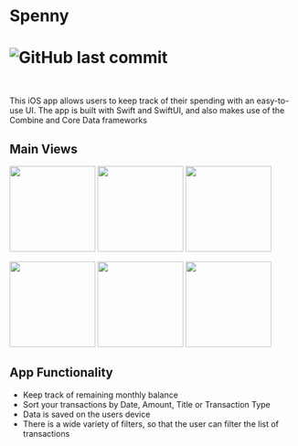 # Spenny

# ![GitHub last commit](https://img.shields.io/github/last-commit/Hues2/Spenny?style=plastic)

<br>

This iOS app allows users to keep track of their spending with an easy-to-use UI.
The app is built with Swift and SwiftUI, and also makes use of the Combine and Core Data frameworks

## Main Views

<p float="left">
  <img src="https://user-images.githubusercontent.com/80175028/200295813-2ddf3051-ad29-4803-8671-7d5d35daf040.png" width="150" />
  <img src="https://user-images.githubusercontent.com/80175028/200176032-13b1d9f6-a60e-4f78-bfc0-8c611e22eb5c.png" width="150" />
  <img src="https://user-images.githubusercontent.com/80175028/200175955-e7a57409-8ea1-4231-b96a-cf96544c8f52.png" width="150" />
</p>

<p float="left">
  <img src="https://user-images.githubusercontent.com/80175028/200296170-757c8865-77a4-449e-bcfa-aa8feef2cd27.png" width="150" />
  <img src="https://user-images.githubusercontent.com/80175028/200296380-c50c7e16-e99c-450f-9e7b-0e41eb1d26a1.png" width="150" />
  <img src="https://user-images.githubusercontent.com/80175028/200296788-959158e3-c3ce-4c1f-91ae-09b0585ad9d1.png" width="150" />
</p>



## App Functionality
<ul>
    <li> Keep track of remaining monthly balance </li>
    <li> Sort your transactions by Date, Amount, Title or Transaction Type </li>
    <li> Data is saved on the users device </li>
    <li> There is a wide variety of filters, so that the user can filter the list of transactions </li>
 </ul>


